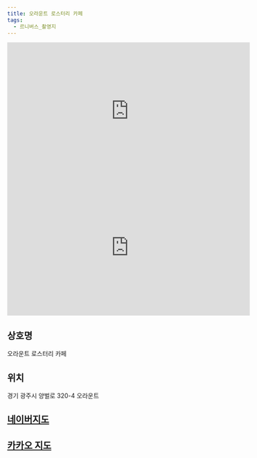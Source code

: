 ```yaml
---
title: 오라운트 로스터리 카페
tags:
  - 르니버스_촬영지
---
```

<iframe width="560" height="315" src="https://www.youtube.com/embed/xQJmEiZXFYE?si=iS6P1N5v475DkJQu" title="YouTube video player" frameborder="0" allow="accelerometer; autoplay; clipboard-write; encrypted-media; gyroscope; picture-in-picture; web-share" referrerpolicy="strict-origin-when-cross-origin" allowfullscreen></iframe>
<iframe width="560" height="315" src="https://www.youtube.com/embed/QQCxagLCpks?si=iyk5xhMVk4rRKRrr" title="YouTube video player" frameborder="0" allow="accelerometer; autoplay; clipboard-write; encrypted-media; gyroscope; picture-in-picture; web-share" referrerpolicy="strict-origin-when-cross-origin" allowfullscreen></iframe>

## 상호명
오라운트 로스터리 카페

## 위치
경기 광주시 양벌로 320-4 오라운트

## [네이버지도](https://naver.me/xBwF9gIn)

## [카카오 지도](https://place.map.kakao.com/1919148338)